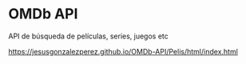 # OMDb API
 API de búsqueda de películas, series, juegos etc
 
 https://jesusgonzalezperez.github.io/OMDb-API/Pelis/html/index.html
